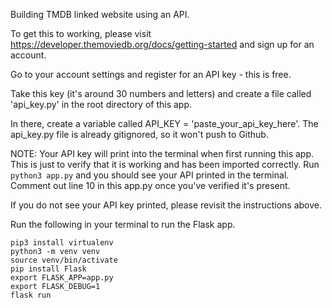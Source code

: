 Building TMDB linked website using an API.

To get this to working, please visit https://developer.themoviedb.org/docs/getting-started and sign up for an account.

Go to your account settings and register for an API key - this is free.

Take this key (it's around 30 numbers and letters) and create a file called 'api_key.py' in the root directory of this app.

In there, create a variable called API_KEY = 'paste_your_api_key_here'. The api_key.py file is already gitignored, so it won't push to Github.

NOTE: Your API key will print into the terminal when first running this app. This is just to verify that it is working and has been imported correctly. Run ```python3 app.py``` and you should see your API printed in the terminal.
Comment out line 10 in this app.py once you've verified it's present.

If you do not see your API key printed, please revisit the instructions above.

Run the following in your terminal to run the Flask app.

```
pip3 install virtualenv
python3 -m venv venv
source venv/bin/activate
pip install Flask
export FLASK_APP=app.py
export FLASK_DEBUG=1
flask run
```

